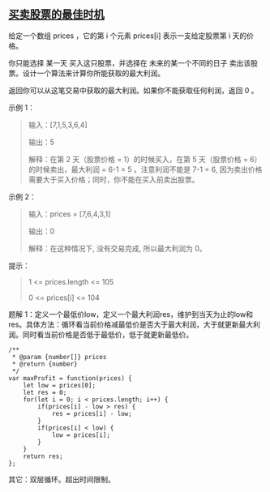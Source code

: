 ## [买卖股票的最佳时机](https://leetcode-cn.com/problems/best-time-to-buy-and-sell-stock/)
给定一个数组 prices ，它的第 i 个元素 prices[i] 表示一支给定股票第 i 天的价格。

你只能选择 某一天 买入这只股票，并选择在 未来的某一个不同的日子 卖出该股票。设计一个算法来计算你所能获取的最大利润。

返回你可以从这笔交易中获取的最大利润。如果你不能获取任何利润，返回 0 。

示例 1：

>  输入：[7,1,5,3,6,4]
> 
>  输出：5
> 
>  解释：在第 2 天（股票价格 = 1）的时候买入，在第 5 天（股票价格 = 6）的时候卖出，最大利润 = 6-1 = 5 。注意利润不能是 7-1 = 6, 因为卖出价格需要大于买入价格；同时，你不能在买入前卖出股票。


示例 2：

>  输入：prices = [7,6,4,3,1]
> 
>  输出：0
> 
>  解释：在这种情况下, 没有交易完成, 所以最大利润为 0。

提示：

>  1 <= prices.length <= 105
>
>  0 <= prices[i] <= 104

题解 1：定义一个最低价low，定义一个最大利润res，维护到当天为止的low和res。具体方法：循环看当前价格减最低价是否大于最大利润，大于就更新最大利润。同时看当前价格是否低于最低价，低于就更新最低价。
```
/**
 * @param {number[]} prices
 * @return {number}
 */
var maxProfit = function(prices) {
    let low = prices[0];
    let res = 0;
    for(let i = 0; i < prices.length; i++) {
        if(prices[i] - low > res) {
            res = prices[i] - low;
        }
        if(prices[i] < low) {
            low = prices[i];
        }
    }
    return res;
};
```

其它：双层循环。超出时间限制。
